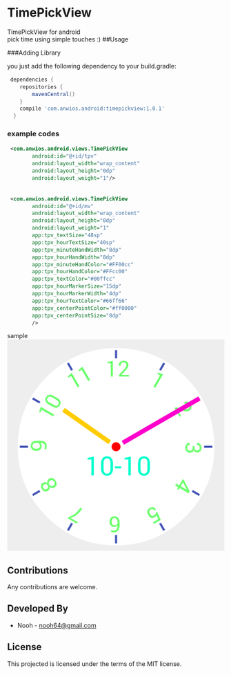 # TimePickView
TimePickView for android  
pick time using simple touches :)
##Usage

###Adding Library

you just add the following dependency to your build.gradle:

```groovy 
 dependencies {  
    repositories {
        mavenCentral()
    }
    compile 'com.anwios.android:timepickview:1.0.1'
  }
```

### example codes
```xml 
 <com.anwios.android.views.TimePickView
        android:id="@+id/tpv"
        android:layout_width="wrap_content"
        android:layout_height="0dp"
        android:layout_weight="1"/>
```

```xml 

 <com.anwios.android.views.TimePickView
        android:id="@+id/mv"
        android:layout_width="wrap_content"
        android:layout_height="0dp"
        android:layout_weight="1"
        app:tpv_textSize="48sp"
        app:tpv_hourTextSize="40sp"
        app:tpv_minuteHandWidth="8dp"
        app:tpv_hourHandWidth="8dp"
        app:tpv_minuteHandColor="#FF00cc"
        app:tpv_hourHandColor="#FFcc00"
        app:tpv_textColor="#00ffcc"
        app:tpv_hourMarkerSize="15dp"
        app:tpv_hourMarkerWidth="4dp"
        app:tpv_hourTextColor="#66ff66"
        app:tpv_centerPointColor="#ff0000"
        app:tpv_centerPointSize="8dp"
        />
```

 sample
 ![sample 1](images/sample.png)
 
## Contributions

Any contributions are welcome. 

## Developed By
* Nooh - <nooh64@gmail.com>

## License
This projected is licensed under the terms of the MIT license.